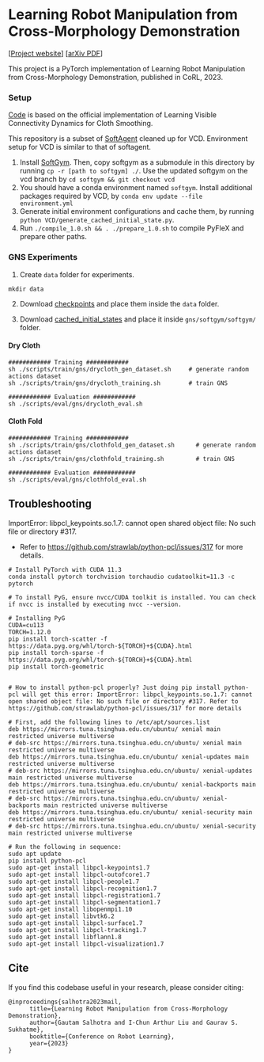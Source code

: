 # Learning Robot Manipulation from Cross-Morphology Demonstration

[[Project website](https://uscresl.github.io/mail/)]
[[arXiv PDF](https://arxiv.org/abs/2304.03833)]

This project is a PyTorch implementation of Learning Robot Manipulation from Cross-Morphology Demonstration, published in CoRL, 2023.

### Setup
[Code](https://github.com/Xingyu-Lin/VCD) is based on the official implementation of Learning Visible Connectivity Dynamics for Cloth Smoothing.

This repository is a subset of [SoftAgent](https://github.com/Xingyu-Lin/softagent) cleaned up for VCD. Environment setup for VCD is similar to that of softagent.
1. Install [SoftGym](https://github.com/Xingyu-Lin/softgym). Then, copy softgym as a submodule in this directory by running `cp -r [path to softgym] ./`. Use the updated softgym on the vcd branch by `cd softgym && git checkout vcd`
2. You should have a conda environment named `softgym`. Install additional packages required by VCD, by `conda env update --file environment.yml` 
3. Generate initial environment configurations and cache them, by running `python VCD/generate_cached_initial_state.py`.
4. Run `./compile_1.0.sh && . ./prepare_1.0.sh` to compile PyFleX and prepare other paths.

### GNS Experiments
1. Create `data` folder for experiments.
```
mkdir data
```

2. Download [checkpoints](https://drive.google.com/drive/folders/1Mnmg2G2OP3Q1ZhzJIaBDlvBvDK4kGtw9?usp=sharing) and place them inside the `data` folder.

3. Download [cached_initial_states](https://drive.google.com/drive/folders/1OXCmi-CzjocA4Rfh0RRgiYz_xCuXlKR2?usp=sharing) and place it inside `gns/softgym/softgym/` folder.
#### Dry Cloth
```
############ Training ############
sh ./scripts/train/gns/drycloth_gen_dataset.sh     # generate random actions dataset
sh ./scripts/train/gns/drycloth_training.sh        # train GNS

############ Evaluation ############
sh ./scripts/eval/gns/drycloth_eval.sh
```

#### Cloth Fold
```
############ Training ############
sh ./scripts/train/gns/clothfold_gen_dataset.sh      # generate random actions dataset
sh ./scripts/train/gns/clothfold_training.sh         # train GNS

############ Evaluation ############
sh ./scripts/eval/gns/clothfold_eval.sh
```

## Troubleshooting

ImportError: libpcl_keypoints.so.1.7: cannot open shared object file: No such file or directory #317.
*  Refer to https://github.com/strawlab/python-pcl/issues/317 for more details.

```
# Install PyTorch with CUDA 11.3
conda install pytorch torchvision torchaudio cudatoolkit=11.3 -c pytorch

# To install PyG, ensure nvcc/CUDA toolkit is installed. You can check if nvcc is installed by executing nvcc --version.

# Installing PyG
CUDA=cu113
TORCH=1.12.0
pip install torch-scatter -f https://data.pyg.org/whl/torch-${TORCH}+${CUDA}.html
pip install torch-sparse -f https://data.pyg.org/whl/torch-${TORCH}+${CUDA}.html
pip install torch-geometric


# How to install python-pcl properly? Just doing pip install python-pcl will get this error: ImportError: libpcl_keypoints.so.1.7: cannot open shared object file: No such file or directory #317. Refer to https://github.com/strawlab/python-pcl/issues/317 for more details

# First, add the following lines to /etc/apt/sources.list
deb https://mirrors.tuna.tsinghua.edu.cn/ubuntu/ xenial main restricted universe multiverse
# deb-src https://mirrors.tuna.tsinghua.edu.cn/ubuntu/ xenial main restricted universe multiverse
deb https://mirrors.tuna.tsinghua.edu.cn/ubuntu/ xenial-updates main restricted universe multiverse
# deb-src https://mirrors.tuna.tsinghua.edu.cn/ubuntu/ xenial-updates main restricted universe multiverse
deb https://mirrors.tuna.tsinghua.edu.cn/ubuntu/ xenial-backports main restricted universe multiverse
# deb-src https://mirrors.tuna.tsinghua.edu.cn/ubuntu/ xenial-backports main restricted universe multiverse
deb https://mirrors.tuna.tsinghua.edu.cn/ubuntu/ xenial-security main restricted universe multiverse
# deb-src https://mirrors.tuna.tsinghua.edu.cn/ubuntu/ xenial-security main restricted universe multiverse

# Run the following in sequence:
sudo apt update 
pip install python-pcl
sudo apt-get install libpcl-keypoints1.7
sudo apt-get install libpcl-outofcore1.7
sudo apt-get install libpcl-people1.7
sudo apt-get install libpcl-recognition1.7
sudo apt-get install libpcl-registration1.7
sudo apt-get install libpcl-segmentation1.7
sudo apt-get install libopenmpi1.10
sudo apt-get install libvtk6.2
sudo apt-get install libpcl-surface1.7
sudo apt-get install libpcl-tracking1.7
sudo apt-get install libflann1.8
sudo apt-get install libpcl-visualization1.7
```

## Cite
If you find this codebase useful in your research, please consider citing:
```
@inproceedings{salhotra2023mail,
      title={Learning Robot Manipulation from Cross-Morphology Demonstration},
      author={Gautam Salhotra and I-Chun Arthur Liu and Gaurav S. Sukhatme},
      booktitle={Conference on Robot Learning},
      year={2023}
}
```